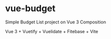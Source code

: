 # vue-budget
Simple Budget List project on Vue 3 Composition

Vue 3 + Vuetify + Vuelidate + Fitebase + Vite
